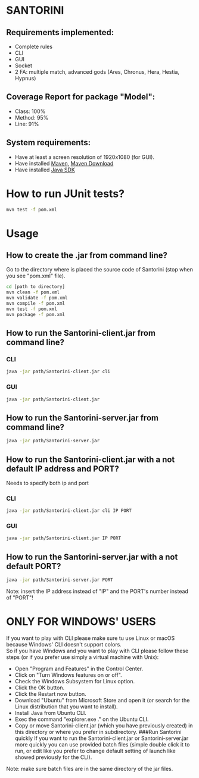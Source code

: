 # SANTORINI

## Requirements implemented:
- Complete rules
- CLI
- GUI
- Socket
- 2 FA: multiple match, advanced gods (Ares, Chronus, Hera, Hestia, Hypnus)

## Coverage Report for package "Model":
- Class: 100%
- Method: 95%
- Line: 91%

## System requirements:
 - Have at least a screen resolution of 1920x1080 (for GUI).
- Have installed [Maven](https://maven.apache.org/), [Maven Download](http://maven.apache.org/download.cgi)
- Have installed [Java SDK](https://www.oracle.com/it/java/technologies/javase-downloads.html)

# How to run JUnit tests?
```bash
mvn test -f pom.xml
```


# Usage

## How to create the .jar from command line?
Go to the directory where is placed the source code of Santorini (stop when you see "pom.xml" file).
```bash
cd [path to directory]
mvn clean -f pom.xml
mvn validate -f pom.xml
mvn compile -f pom.xml
mvn test -f pom.xml
mvn package -f pom.xml
```

## How to run the Santorini-client.jar from command line?
### CLI
```bash
java -jar path/Santorini-client.jar cli
```
### GUI
```bash
java -jar path/Santorini-client.jar
```

## How to run the Santorini-server.jar from command line?

```bash
java -jar path/Santorini-server.jar
```

## How to run the Santorini-client.jar with a not default IP address and PORT?
Needs to specify both ip and port
### CLI
```bash
java -jar path/Santorini-client.jar cli IP PORT
```
### GUI
```bash
java -jar path/Santorini-client.jar IP PORT
```

## How to run the Santorini-server.jar with a not default PORT?
```bash
java -jar path/Santorini-server.jar PORT
```

Note: insert the IP address instead of "IP" and the PORT's number instead of "PORT"!



# ONLY FOR WINDOWS' USERS
If you want to play with CLI please make sure tu use Linux or macOS because Windows' CLI doesn't support colors.\
So if you have Windows and you want to play with CLI please follow these steps (or if you prefer use simply a virtual machine with Unix):
- Open "Program and Features" in the Control Center.
- Click on "Turn Windows features on or off".
- Check the Windows Subsystem for Linux option.
- Click the OK button.
- Click the Restart now button.
- Download "Ubuntu" from Microsoft Store and open it (or search for the Linux distribution that you want to install).
- Install Java from Ubuntu CLI.
- Exec the command "explorer.exe ." on the Ubuntu CLI.
- Copy or move Santorini-client.jar (which you have previously created) in this directory or where you prefer in subdirectory.
###Run Santorini quickly
If you want to run the Santorini-client.jar or Santorini-server.jar more quickly you can use provided batch files (simple double click it to run, or edit like you prefer to change default setting of launch like showed previously for the CLI).

 Note: make sure batch files are in the same directory of the jar files.
